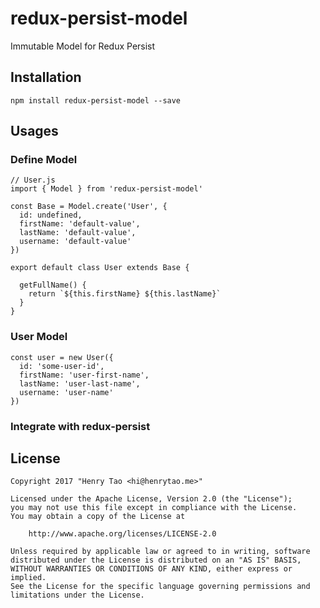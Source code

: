 # redux-persist-model

Immutable Model for Redux Persist

## Installation

```node
npm install redux-persist-model --save
```

## Usages

### Define Model

```node
// User.js
import { Model } from 'redux-persist-model'

const Base = Model.create('User', {
  id: undefined,
  firstName: 'default-value',
  lastName: 'default-value',
  username: 'default-value'
})

export default class User extends Base {
  
  getFullName() {
    return `${this.firstName} ${this.lastName}` 
  }
}
```

### User Model

```node
const user = new User({
  id: 'some-user-id',
  firstName: 'user-first-name',
  lastName: 'user-last-name',
  username: 'user-name'
})
```

### Integrate with redux-persist




## License

    Copyright 2017 "Henry Tao <hi@henrytao.me>"

    Licensed under the Apache License, Version 2.0 (the "License");
    you may not use this file except in compliance with the License.
    You may obtain a copy of the License at

        http://www.apache.org/licenses/LICENSE-2.0

    Unless required by applicable law or agreed to in writing, software
    distributed under the License is distributed on an "AS IS" BASIS,
    WITHOUT WARRANTIES OR CONDITIONS OF ANY KIND, either express or implied.
    See the License for the specific language governing permissions and
    limitations under the License.